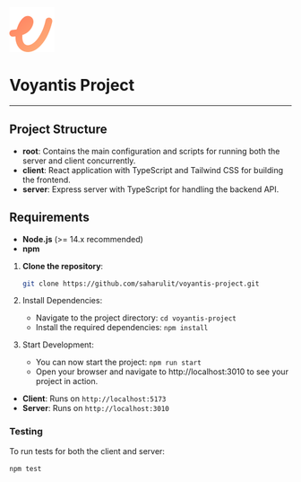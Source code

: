 ![Icon](./v-icon.svg)

# Voyantis Project

---

## Project Structure

- **root**: Contains the main configuration and scripts for running both the server and client concurrently.
- **client**: React application with TypeScript and Tailwind CSS for building the frontend.
- **server**: Express server with TypeScript for handling the backend API.

## Requirements

- **Node.js** (>= 14.x recommended)
- **npm**

1. **Clone the repository**:
   ```bash
   git clone https://github.com/saharulit/voyantis-project.git

2. Install Dependencies:
    * Navigate to the project directory: ```cd voyantis-project ```
    * Install the required dependencies: ```npm install ```
  
3. Start Development:
    * You can now start the project: ```npm run start```
    * Open your browser and navigate to http://localhost:3010 to see your project in action.

- **Client**: Runs on `http://localhost:5173`
- **Server**: Runs on `http://localhost:3010`

### Testing

To run tests for both the client and server:

```bash
npm test
```

